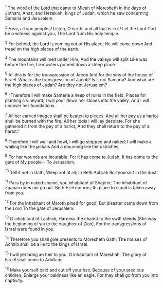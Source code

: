 <sup>1</sup> 
The word of the Lord that came to Micah of Moresheth in the days of Jotham, Ahaz, and Hezekiah, kings of Judah, which he saw concerning Samaria and Jerusalem.

<sup>2</sup> 
Hear, all you peoples! Listen, O earth, and all that is in it! Let the Lord God be a witness against you, The Lord from His holy temple. 

<sup>3</sup> 
For behold, the Lord is coming out of His place; He will come down And tread on the high places of the earth. 

<sup>4</sup> 
The mountains will melt under Him, And the valleys will split Like wax before the fire, Like waters poured down a steep place. 

<sup>5</sup> 
All this is for the transgression of Jacob And for the sins of the house of Israel. What is the transgression of Jacob? Is it not Samaria? And what are the high places of Judah? Are they not Jerusalem? 

<sup>6</sup> 
"Therefore I will make Samaria a heap of ruins in the field, Places for planting a vineyard; I will pour down her stones into the valley, And I will uncover her foundations. 

<sup>7</sup> 
All her carved images shall be beaten to pieces, And all her pay as a harlot shall be burned with the fire; All her idols I will lay desolate, For she gathered it from the pay of a harlot, And they shall return to the pay of a harlot." 

<sup>8</sup> 
Therefore I will wail and howl, I will go stripped and naked; I will make a wailing like the jackals And a mourning like the ostriches, 

<sup>9</sup> 
For her wounds are incurable. For it has come to Judah; It has come to the gate of My people-- To Jerusalem. 

<sup>10</sup> 
Tell it not in Gath, Weep not at all; In Beth Aphrah Roll yourself in the dust. 

<sup>11</sup> 
Pass by in naked shame, you inhabitant of Shaphir; The inhabitant of Zaanan does not go out. Beth Ezel mourns; Its place to stand is taken away from you. 

<sup>12</sup> 
For the inhabitant of Maroth pined for good, But disaster came down from the Lord To the gate of Jerusalem. 

<sup>13</sup> 
O inhabitant of Lachish, Harness the chariot to the swift steeds (She was the beginning of sin to the daughter of Zion), For the transgressions of Israel were found in you. 

<sup>14</sup> 
Therefore you shall give presents to Moresheth Gath; The houses of Achzib shall be a lie to the kings of Israel. 

<sup>15</sup> 
I will yet bring an heir to you, O inhabitant of Mareshah; The glory of Israel shall come to Adullam. 

<sup>16</sup> 
Make yourself bald and cut off your hair, Because of your precious children; Enlarge your baldness like an eagle, For they shall go from you into captivity.